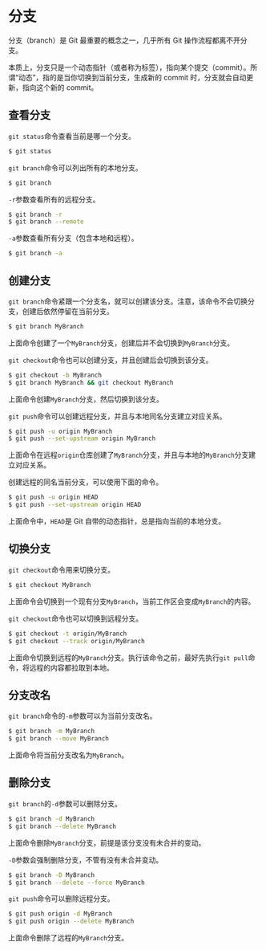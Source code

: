 # 分支

分支（branch）是 Git 最重要的概念之一，几乎所有 Git 操作流程都离不开分支。

本质上，分支只是一个动态指针（或者称为标签），指向某个提交（commit）。所谓“动态”，指的是当你切换到当前分支，生成新的 commit 时，分支就会自动更新，指向这个新的 commit。

## 查看分支

`git status`命令查看当前是哪一个分支。

```bash
$ git status
```

`git branch`命令可以列出所有的本地分支。

```bash
$ git branch
```

`-r`参数查看所有的远程分支。

```bash
$ git branch -r
$ git branch --remote
```

`-a`参数查看所有分支（包含本地和远程）。

```bash
$ git branch -a
```

## 创建分支

`git branch`命令紧跟一个分支名，就可以创建该分支。注意，该命令不会切换分支，创建后依然停留在当前分支。

```bash
$ git branch MyBranch
```

上面命令创建了一个`MyBranch`分支，创建后并不会切换到`MyBranch`分支。

`git checkout`命令也可以创建分支，并且创建后会切换到该分支。

```bash
$ git checkout -b MyBranch
$ git branch MyBranch && git checkout MyBranch
```

上面命令创建`MyBranch`分支，然后切换到该分支。

`git push`命令可以创建远程分支，并且与本地同名分支建立对应关系。

```bash
$ git push -u origin MyBranch
$ git push --set-upstream origin MyBranch
```

上面命令在远程`origin`仓库创建了`MyBranch`分支，并且与本地的`MyBranch`分支建立对应关系。

创建远程的同名当前分支，可以使用下面的命令。

```bash
$ git push -u origin HEAD
$ git push --set-upstream origin HEAD
```

上面命令中，`HEAD`是 Git 自带的动态指针，总是指向当前的本地分支。

## 切换分支

`git checkout`命令用来切换分支。

```bash
$ git checkout MyBranch
```

上面命令会切换到一个现有分支`MyBranch`，当前工作区会变成`MyBranch`的内容。

`git checkout`命令也可以切换到远程分支。

```bash
$ git checkout -t origin/MyBranch
$ git checkout --track origin/MyBranch
```

上面命令切换到远程的`MyBranch`分支。执行该命令之前，最好先执行`git pull`命令，将远程的内容都拉取到本地。

## 分支改名

`git branch`命令的`-m`参数可以为当前分支改名。

```bash
$ git branch -m MyBranch
$ git branch --move MyBranch
```

上面命令将当前分支改名为`MyBranch`。

## 删除分支

`git branch`的`-d`参数可以删除分支。

```bash
$ git branch -d MyBranch
$ git branch --delete MyBranch
```

上面命令删除`MyBranch`分支，前提是该分支没有未合并的变动。

`-D`参数会强制删除分支，不管有没有未合并变动。

```bash
$ git branch -D MyBranch
$ git branch --delete --force MyBranch
```

`git push`命令可以删除远程分支。

```bash
$ git push origin -d MyBranch
$ git push origin --delete MyBranch
```

上面命令删除了远程的`MyBranch`分支。

